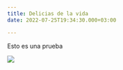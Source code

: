 ```yaml
---
title: Delicias de la vida
date: 2022-07-25T19:34:30.000+03:00

---
```

Esto es una prueba

![](/uploads/atrato-full-color_png.png)